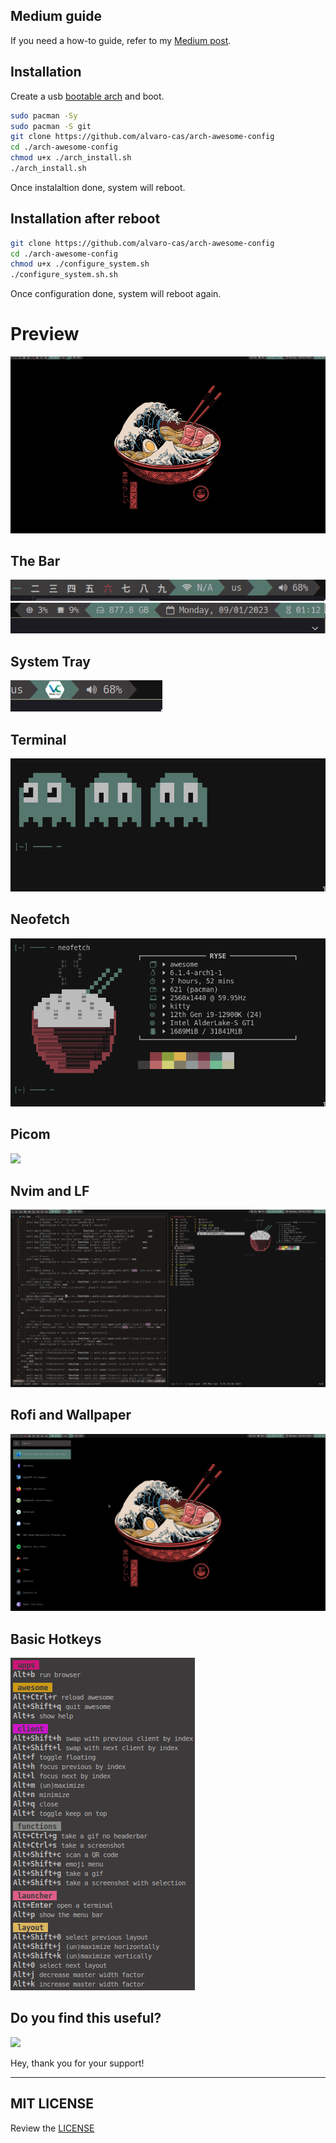 ## Medium guide
If you need a how-to guide, refer to my [Medium post](https://medium.com/@alvaro-cas/arch-linux-and-my-customization-37b15c716c7?source=friends_link&sk=b2845dfc411ae398761f8e2ed5cee2b2).

## Installation
Create a usb [bootable arch](https://wiki.archlinux.org/title/USB_flash_installation_medium) and boot.

```bash
sudo pacman -Sy
sudo pacman -S git
git clone https://github.com/alvaro-cas/arch-awesome-config
cd ./arch-awesome-config
chmod u+x ./arch_install.sh
./arch_install.sh
```
Once instalaltion done, system will reboot.

## Installation after reboot
```bash
git clone https://github.com/alvaro-cas/arch-awesome-config
cd ./arch-awesome-config
chmod u+x ./configure_system.sh
./configure_system.sh.sh
```
Once configuration done, system will reboot again.

# Preview 
![](https://github.com/alvaro-cas/arch-awesome-config/blob/main/assets/full_desktop.gif?raw=true)

## The Bar
![](https://github.com/alvaro-cas/arch-awesome-config/blob/main/assets/bar_left.png?raw=true)
![](https://github.com/alvaro-cas/arch-awesome-config/blob/main/assets/bar_right.png?raw=true)

## System Tray
![](https://github.com/alvaro-cas/arch-awesome-config/blob/main/assets/tray.png?raw=true)

## Terminal
![](https://github.com/alvaro-cas/arch-awesome-config/blob/main/assets/bashrc.png?raw=true)

## Neofetch
![](https://github.com/alvaro-cas/arch-awesome-config/blob/main/assets/neofetch.png?raw=true)

## Picom
![](https://github.com/alvaro-cas/arch-awesome-config/blob/main/assets/picom.gif?raw=true)

## Nvim and LF
![](https://github.com/alvaro-cas/arch-awesome-config/blob/main/assets/full_desktop_lf.png?raw=true)

## Rofi and Wallpaper
![](https://github.com/alvaro-cas/arch-awesome-config/blob/main/assets/rofi.png?raw=true)

## Basic Hotkeys
![](https://github.com/alvaro-cas/arch-awesome-config/blob/main/assets/commands.png?raw=true)

## Do you find this useful?

<a href="https://www.buymeacoffee.com/alvaro.cas"><img src="https://img.buymeacoffee.com/button-api/?text=Buy me a coffee&emoji=&slug=alvaro.cas&button_colour=FFDD00&font_colour=000000&font_family=Inter&outline_colour=000000&coffee_colour=ffffff"></a>

Hey, thank you for your support!

***

## MIT LICENSE
Review the [LICENSE](https://github.com/alvaro-cas/arch-awesome-config/blob/main/LICENSE)

